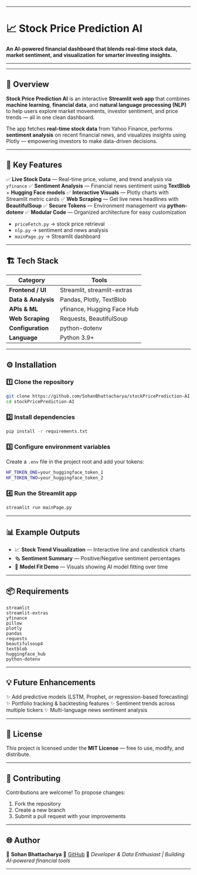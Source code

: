 
---

# 📈 Stock Price Prediction AI

**An AI-powered financial dashboard that blends real-time stock data, market sentiment, and visualization for smarter investing insights.**


---

---

## 🚀 Overview

**Stock Price Prediction AI** is an interactive **Streamlit web app** that combines **machine learning**, **financial data**, and **natural language processing (NLP)** to help users explore market movements, investor sentiment, and price trends — all in one clean dashboard.

The app fetches **real-time stock data** from Yahoo Finance, performs **sentiment analysis** on recent financial news, and visualizes insights using Plotly — empowering investors to make data-driven decisions.

---

## 🧠 Key Features

✅ **Live Stock Data** — Real-time price, volume, and trend analysis via `yfinance`
✅ **Sentiment Analysis** — Financial news sentiment using **TextBlob** + **Hugging Face models**
✅ **Interactive Visuals** — Plotly charts with Streamlit metric cards
✅ **Web Scraping** — Get live news headlines with **BeautifulSoup**
✅ **Secure Tokens** — Environment management via **python-dotenv**
✅ **Modular Code** — Organized architecture for easy customization

* `priceFetch.py` → stock price retrieval
* `nlp.py` → sentiment and news analysis
* `mainPage.py` → Streamlit dashboard

---

## 🏗️ Tech Stack

| Category            | Tools                       |
| ------------------- | --------------------------- |
| **Frontend / UI**   | Streamlit, streamlit-extras |
| **Data & Analysis** | Pandas, Plotly, TextBlob    |
| **APIs & ML**       | yfinance, Hugging Face Hub  |
| **Web Scraping**    | Requests, BeautifulSoup     |
| **Configuration**   | python-dotenv               |
| **Language**        | Python 3.9+                 |

---

## ⚙️ Installation

### 1️⃣ Clone the repository

```bash
git clone https://github.com/SohanBhattacharya/stockPricePrediction-AI.git
cd stockPricePrediction-AI
```

### 2️⃣ Install dependencies

```bash
pip install -r requirements.txt
```

### 3️⃣ Configure environment variables

Create a `.env` file in the project root and add your tokens:

```bash
HF_TOKEN_ONE=your_huggingface_token_1
HF_TOKEN_TWO=your_huggingface_token_2
```

### 4️⃣ Run the Streamlit app

```bash
streamlit run mainPage.py
```

---

## 📊 Example Outputs

* 📈 **Stock Trend Visualization** — Interactive line and candlestick charts
* 🗞️ **Sentiment Summary** — Positive/Negative sentiment percentages
* 🧮 **Model Fit Demo** — Visuals showing AI model fitting over time

---

## 📦 Requirements

```
streamlit
streamlit-extras
yfinance
pillow
plotly
pandas
requests
beautifulsoup4
textblob
huggingface_hub
python-dotenv
```

---

## 💡 Future Enhancements

✨ Add predictive models (LSTM, Prophet, or regression-based forecasting)
✨ Portfolio tracking & backtesting features
✨ Sentiment trends across multiple tickers
✨ Multi-language news sentiment analysis

---

## 🧾 License

This project is licensed under the **MIT License** — free to use, modify, and distribute.

---

## 🤝 Contributing

Contributions are welcome!
To propose changes:

1. Fork the repository
2. Create a new branch
3. Submit a pull request with your improvements

---

## 🌐 Author

👤 **Sohan Bhattacharya**
🔗 [GitHub](https://github.com/SohanBhattacharya)
💼 *Developer & Data Enthusiast | Building AI-powered financial tools*

---
